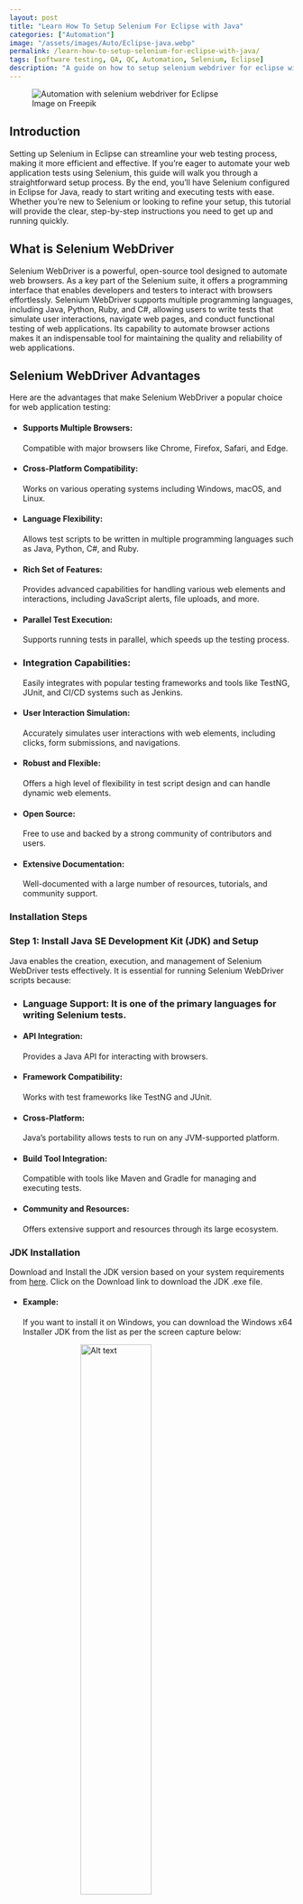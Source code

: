 ```yaml
---
layout: post
title: "Learn How To Setup Selenium For Eclipse with Java"
categories: ["Automation"]
image: "/assets/images/Auto/Eclipse-java.webp"
permalink: /learn-how-to-setup-selenium-for-eclipse-with-java/
tags: [software testing, QA, QC, Automation, Selenium, Eclipse]
description: "A guide on how to setup selenium webdriver for eclipse with java to automation test cases to test software applications."
---
```


<figure>
  <img src="/assets/images/Auto/Eclipse-java.webp" alt="Automation with selenium webdriver for Eclipse" />
  <figcaption>Image on Freepik</figcaption>
</figure>

<style>
@media (max-width: 767px) {
  img {
    width: 390px;
    height: 290px;
    
  }
}

@media (min-width: 1000px) {
  img {
    width: 700px;
    height: 500px;
  }
}
</style>

## Introduction

Setting up Selenium in Eclipse can streamline your web testing process, making it more efficient and effective. If you’re eager to automate your web application tests using Selenium, this guide will walk you through a straightforward setup process. By the end, you’ll have Selenium configured in Eclipse for Java, ready to start writing and executing tests with ease. Whether you’re new to
Selenium or looking to refine your setup, this tutorial will provide the clear, step-by-step instructions you need to get up and running quickly.

## What is Selenium WebDriver

Selenium WebDriver is a powerful, open-source tool designed to automate web browsers. As a key part of the Selenium suite, it offers a programming interface that enables developers and testers to interact with browsers effortlessly. Selenium WebDriver supports multiple programming languages, including Java, Python, Ruby, and C#, allowing users to write tests that simulate user interactions, navigate web pages, and conduct functional testing of web applications. Its capability to automate browser actions makes it an indispensable tool for maintaining the quality and reliability of web applications.

## Selenium WebDriver Advantages

Here are the advantages that make Selenium WebDriver a popular choice for web application testing:

- #### Supports Multiple Browsers:
  Compatible with major browsers like Chrome, Firefox, Safari, and Edge.
  
- #### Cross-Platform Compatibility: 
  Works on various operating systems including Windows, macOS, and Linux.

- #### Language Flexibility: 
  Allows test scripts to be written in multiple programming languages such as Java, Python, C#, and Ruby.

- #### Rich Set of Features: 
  Provides advanced capabilities for handling various web elements and interactions, including JavaScript alerts, file uploads, and more.

- #### Parallel Test Execution: 
  Supports running tests in parallel, which speeds up the testing process.

- ### Integration Capabilities: 
  Easily integrates with popular testing frameworks and tools like TestNG, JUnit, and CI/CD systems such as Jenkins.

- #### User Interaction Simulation: 
  Accurately simulates user interactions with web elements, including clicks, form submissions, and navigations.

- #### Robust and Flexible: 
  Offers a high level of flexibility in test script design and can handle dynamic web elements.

- #### Open Source: 
  Free to use and backed by a strong community of contributors and users.

- #### Extensive Documentation: 
  Well-documented with a large number of resources, tutorials, and community support.

### Installation Steps

### Step 1: Install Java SE Development Kit (JDK) and Setup 

Java enables the creation, execution, and management of Selenium WebDriver tests effectively. It is essential for running Selenium WebDriver scripts because:

- ### Language Support: It is one of the primary languages for writing Selenium tests.
  
- #### API Integration:
  Provides a Java API for interacting with browsers.
  
- #### Framework Compatibility:
  Works with test frameworks like TestNG and JUnit.
  
- #### Cross-Platform:
  Java’s portability allows tests to run on any JVM-supported platform.
  
- #### Build Tool Integration:
  Compatible with tools like Maven and Gradle for managing and executing tests.
  
- #### Community and Resources:
  Offers extensive support and resources through its large ecosystem.

### JDK Installation

Download and Install the JDK version based on your system requirements from [here](https://www.oracle.com/java/technologies/downloads/). Click on the Download link to download the JDK .exe file.

- #### Example:
  If you want to install it on Windows, you can download the Windows x64 Installer JDK from the list as per the screen capture below:

<img src="https://github.com/QMTesting/qmtesting.github.io/blob/master/assets/images/Auto/eclipse/Eclipse1.webp" alt="Alt text" style="display:block; margin:auto; width:50%;" />

Once the download is complete, double click the installer file called <u><b>jdk-22_windows-x64_bin.exe</b></u> to begin the installation process. The following screen will be displayed.


<img src="https://github.com/QMTesting/qmtesting.github.io/blob/master/assets/images/Auto/eclipse/Capture2.webp" alt="Alt text" style="display:block; margin:auto; width:50%;" />


Click on the <b>Next</b> button. This will display the following screen where you will select the path to store the JDK files.


<img src="https://github.com/QMTesting/qmtesting.github.io/blob/master/assets/images/Auto/eclipse/Capture3.webp" alt="Alt text" style="display:block; margin:auto; width:50%;" />


Select the default path indicated or click the <b>Change</b>… button to select your desired file path. Now select the <b>Next</b> button. The Progress screen will be displayed, as per the screen capture below.


<img src="https://github.com/QMTesting/qmtesting.github.io/blob/master/assets/images/Auto/eclipse/Capture4.webp" alt="Alt text" style="display:block; margin:auto; width:50%;" />


After the component registration has been updated, the following screen will be displayed, indicating that the Java SE Development Kit has been successfully Installed.

<img src="https://github.com/QMTesting/qmtesting.github.io/blob/master/assets/images/Auto/eclipse/Capture5.webp" alt="Alt text" style="display:block; margin:auto; width:50%;" />

Click the <b>Close</b> button.

Now that the JDK installation is complete, verify the installation by opening a command prompt and typing <b>java -version</b> at the prompt, as shown in the screen capture below.

You will know that the JDK installation was successful if the current version of the JDK you are installing (in my case version 22.0.1) is displayed, as per the screen capture below.

<img src="https://github.com/QMTesting/qmtesting.github.io/blob/master/assets/images/Auto/eclipse/Capture6.webp" alt="Alt text" style="display:block; margin:auto; width:50%;" />

#### Note: 
This JDK version comes bundled with Java Runtime Environment (JRE), so you don’t have to download and install the JRE separately.

## Set Up the Environmental Variables for JDK in Microsoft Windows

After installing the JDK, you must set environment variables to ensure the Selenium scripts can locate your Java libraries.

Set the <b>JAVA_HOME</b> and <b>PATH</b> environment variables in Microsoft Windows:

Type <b>Control Panel</b> in the Windows search box, then select the Control Panel icon. See the screen capture below.

<img src="https://github.com/QMTesting/qmtesting.github.io/blob/master/assets/images/Auto/eclipse/Capture7.webp" alt="Alt text" style="display:block; margin:auto; width:50%;" />

Select <b>System and Security</b> from the Control Panel items list

<img src="https://github.com/QMTesting/qmtesting.github.io/blob/master/assets/images/Auto/eclipse/Capture8.webp" alt="Alt text" style="display:block; margin:auto; width:50%;" />

Select <b>System</b> on the <b>System and Security</b> window, below.

<img src="https://github.com/QMTesting/qmtesting.github.io/blob/master/assets/images/Auto/eclipse/Capture9.webp" alt="Alt text" style="display:block; margin:auto; width:50%;" />

Select <b>Advanced System Settings</b> on the <b>Settings</b> window, below.

<img src="https://github.com/QMTesting/qmtesting.github.io/blob/master/assets/images/Auto/eclipse/Capture10.webp" alt="Alt text" style="display:block; margin:auto; width:50%;" />

On the <b>System Properties</b> window, select the <b>Environment Variables</b> button

<img src="https://github.com/QMTesting/qmtesting.github.io/blob/master/assets/images/Auto/eclipse/Capture11.webp" alt="Alt text" style="display:block; margin:auto; width:50%;" />

On the <b>Environment</b> Variables window, add the <b>JAVA_HOME</b> environment variable as follows (see screen capture below):

1. Click <b>New</b> in the <b>System Variables</b> section.
2. Enter <b>JAVA_HOME</b> in the <b>Variable name</b> field.
3. In the <b>Variable value</b> field, enter the location where the JDK software is installed (for example, <b>C:\Program Files\Java\<jdk_version></b>). If the <b>JAVA_HOME</b> variable already exists, click <b>Edit</b> and replace the old variable value with <b>C:\Program Files\Java\<jdk_version</b>>).
4. Click the <b>OK</b> button.

<img src="https://github.com/QMTesting/qmtesting.github.io/blob/master/assets/images/Auto/eclipse/Capture12.webp" alt="Alt text" style="display:block; margin:auto; width:50%;" />


Create or update the <b>PATH</b> environment variable to include the location of the Java executable files:

1. In the System Variables section, select the PATH variable, and click Edit if the PATH variable exists or click New if the PATH variable does not exist. It would be rare for the PATH not to already exist.
2. In the Variable value field, insert %JAVA_HOME%\bin. If there are existing directories, add %JAVA_HOME%\bin at the end of all the existing directories. Do not delete any existing entries; otherwise, some existing applications may no longer run.
3. Click <b>OK</b>.

<img src="https://github.com/QMTesting/qmtesting.github.io/blob/master/assets/images/Auto/eclipse/Capture13.webp" alt="Alt text" style="display:block; margin:auto; width:50%;" />


The JAVA_HOME system variable should look like this:


<img src="https://github.com/QMTesting/qmtesting.github.io/blob/master/assets/images/Auto/eclipse/Capture14.webp" alt="Alt text" style="display:block; margin:auto; width:50%;" />


Click on the PATH variable under the System variables section in the Edit Environment variables window. You should see %JAVA_HOME%\bin on the Edit environment variable window, as per the screen capture below.


<img src="https://github.com/QMTesting/qmtesting.github.io/blob/master/assets/images/Auto/eclipse/Capture15.webp" alt="Alt text" style="display:block; margin:auto; width:50%;" />


Exit the Control Panel.

### Step 2: Install Eclipse IDE
Download the latest version of Eclipse IDE for Java Developers here. Be sure to choose correctly between Windows 32 Bit and 64 Bit versions for your machine.

<img src="https://github.com/QMTesting/qmtesting.github.io/blob/master/assets/images/Auto/eclipse/Capture16.webp" alt="Alt text" style="display:block; margin:auto; width:50%;" />

Install Eclipse IDE

The .exe file, named eclipse-inst-jre-win64.exe, will be downloaded.

<img src="https://github.com/QMTesting/qmtesting.github.io/blob/master/assets/images/Auto/eclipse/Capture17.webp" alt="Alt text" style="display:block; margin:auto; width:50%;" />

Double-click on the eclipse-inst-jre-win64.exe file to install Eclipse. A new window will open. Select Eclipse IDE for Java Developers.

<img src="https://github.com/QMTesting/qmtesting.github.io/blob/master/assets/images/Auto/eclipse/Capture18.webp" alt="Alt text" style="display:block; margin:auto; width:50%;" />

Another window will open, per the screen capture below. Click the INSTALL button.

<img src="https://github.com/QMTesting/qmtesting.github.io/blob/master/assets/images/Auto/eclipse/Capture19.webp" alt="Alt text" style="display:block; margin:auto; width:50%;" />

After the installation is completed, click Launch on the window that appears. This will start the Eclipse IDE.

<img src="https://github.com/QMTesting/qmtesting.github.io/blob/master/assets/images/Auto/eclipse/Capture20.webp" alt="Alt text" style="display:block; margin:auto; width:50%;" />

The Select a directory as workspace window will open. Keep the default location and select Launch.

<img src="https://github.com/QMTesting/qmtesting.github.io/blob/master/assets/images/Auto/eclipse/Capture21.webp" alt="Alt text" style="display:block; margin:auto; width:50%;" />

The Welcome to the Eclipse IDE for Java Developers window will open.

<img src="https://github.com/QMTesting/qmtesting.github.io/blob/master/assets/images/Auto/eclipse/Capture22.webp" alt="Alt text" style="display:block; margin:auto; width:50%;" />

Now, close the Welcome to the Eclipse IDE for Java Developers. You must install Selenium and configure Eclipse for Java projects before you can create your first Selenium Java project in Eclipse.

### Step 3: Install Selenium WebDriver

To install Selenium WebDriver for Java on your system, download the latest version of the Selenium WebDriver for Java zip file from [here](https://www.selenium.dev/downloads/).

<img src="https://github.com/QMTesting/qmtesting.github.io/blob/master/assets/images/Auto/eclipse/Capture23.webp" alt="Alt text" style="display:block; margin:auto; width:50%;" />

Extract the ZIP file to the desired folder on the c: drive. The contents should look like the screen capture below:

<img src="https://github.com/QMTesting/qmtesting.github.io/blob/master/assets/images/Auto/eclipse/Capture24.webp" alt="Alt text" style="display:block; margin:auto; width:50%;" />

To prevent a slf4j error, download and add the following 2 jar files to your selenium-java-<java version> folder that you just downloaded and extracted to the C: drive.

Download slf4j-simple/2.0.7 at the following [link](https://repo1.maven.org/maven2/org/slf4j/slf4j-simple/2.0.7/).

Download logback-classic-1.2.9.jar at the following [link](https://git.zabbix.com/projects/ZBX/repos/zabbix/browse/src/zabbix_java/lib/logback-classic-1.2.9.jar?at=6.0.5rc1).

### Step 4: Install ChromeDriver

ChromeDriver is essential for executing Selenium test scripts, as it enables automation of the Chrome browser. It allows your tests to simulate user interactions with the browser, such as clicking buttons, filling out forms, and navigating between pages, just as a real user would.

To automate tests with Selenium on Chrome, you need to set up ChromeDriver. Here’s how you can get started:

<img src="https://github.com/QMTesting/qmtesting.github.io/blob/master/assets/images/Auto/eclipse/Capture25.webp" alt="Alt text" style="display:block; margin:auto; width:50%;" />

- **Install Chrome:** Ensure that Chromium or Google Chrome is installed in a recognized location on your system.

<img src="https://github.com/QMTesting/qmtesting.github.io/blob/master/assets/images/Auto/eclipse/Capture26.webp" alt="Alt text" style="display:block; margin:auto; width:50%;" />

- **Download ChromeDriver:** Download the ChromeDriver binary that corresponds to your operating system and matches the version of Google Chrome you have installed. You can find the appropriate version under the downloads section on the ChromeDriver site.

<img src="https://github.com/QMTesting/qmtesting.github.io/blob/master/assets/images/Auto/eclipse/Capture27.webp" alt="Alt text" style="display:block; margin:auto; width:50%;" />

### Configure the PATH Environment Variable:

- **Add to PATH:** Include the full path to the ChromeDriver executable in the system environment variable PATH to make it accessible.

<img src="https://github.com/QMTesting/qmtesting.github.io/blob/master/assets/images/Auto/eclipse/Capture28.webp" alt="Alt text" style="display:block; margin:auto; width:50%;" />

- **Java Configuration:** For Java projects, specify the path to ChromeDriver using the **webdriver.chrome.driver** system property in your Selenium script. Here’s an example:

<img src="https://github.com/QMTesting/qmtesting.github.io/blob/master/assets/images/Auto/eclipse/Capture29.webp" alt="Alt text" style="display:block; margin:auto; width:50%;" />


By following these steps, you can ensure that your Selenium tests are properly set up to run with ChromeDriver, allowing for effective web automation and testing.

Below are the links to the more popular Selenium-supported browsers that will have their own drivers available.

Chrome:	https://chromedriver.chromium.org/downloads
Edge:	https://developer.microsoft.com/en-us/microsoft-edge/tools/webdriver/
Firefox:	https://github.com/mozilla/geckodriver/releases
Safari:	https://webkit.org/blog/6900/webdriver-support-in-safari-10/
Step 5: Configure Eclipse with Selenium WebDriver for a Java Project
Create a New Eclipse Java Project, Package, and Class
Launch the eclipse.exe file inside the Eclipse folder located on C:\eclipse\eclipse.exe.

If asked to select a workspace, keep the default workspace location and select OK.

ConfigureEclipse



Launch Eclipse, then select File -> New -> Java Project.

ConfigureEclipse1



The following new pop-up window will open. Enter the Project name (Example: ProjectLogin). Keep the default values for all other fields and click the Finish button.





Add a new Package to your project:

Right-click on your newly created project name (Example: ProjectLogin) and select New > Package




A new window called Java Package will appear.

Enter the name of your package in the Name field (Example: PackageLogin)
Click on the Finish button
ConfigureEclipse4



Create a new Java class under PackageLogin.

Right click on PackageLogin
Then select New > Class




A new window will open called Java Class

Enter the name of your class in the Name field (Example: ClassLogin)
Click the Finish button




The Eclipse Package Explorer will now look like this:

ConfigureEclipse7



Now, delete the module-info.java file and any other file under the srs node that may have been created at the time of creating your Java project. These files can cause an error when importing certain selenium modules.

Your Eclipse Package Explorer should now look like this:

ConfigureEclipse8



Configure Selenium WebDriver Libraries
Right-click on your newly created project (Example: ProjectLogin) and select Properties.

ConfigureEclipse9



On the project Properties window, perform the following actions:

click on Java Build Path, then,
click on the Libraries tab,
and click on Classpath,
and click on Add External JARs…




When you click on Add External JARs.., the Jar Selection window will appear. Now perform the following:

Browse to select your selenium-java-<version> folder under the c: drive.
Select all of the jar files in the selenium-java-<version> folder, including the logback-classic-1.2.9.jar and the slf4j-simple/2.0.7.jar files that you added in Step 3.
Click the Open button




On the Java Build Path window, click the Apply and Close button.

ConfigureEclipse13



The Referenced Libraries folder should appear under your Project in the Package Explorer:





Verify that Selenium Webdriver is configured correctly.
Click on your Project (Example: ProjectLogin)->Reference Libraries. All of the jar files from your selenium-java-<version> folder under the c: drive should appear in the Referenced Libraries folder.

ConfigureEclipse15



Congratulations! You’ve successfully installed and configured Selenium WebDriver and Eclipse for your first Java project.

Here is a link to the Selenium website where you can find instructions on how to write your first Selenium script in Java.

## Conclusion
In conclusion, setting up Selenium for Eclipse with Java is a straightforward process that opens the door to powerful web automation and testing capabilities. By following the steps outlined in this guide, you can seamlessly integrate Selenium WebDriver with your Eclipse IDE, enabling you to write and execute automated test scripts with ease. As you become familiar with the setup process and begin creating your first test cases, you’ll quickly appreciate the efficiency and reliability Selenium brings to web testing.

With this solid foundation, you are well-equipped to explore more advanced features and techniques, driving your testing efforts towards more robust and reliable software applications.




